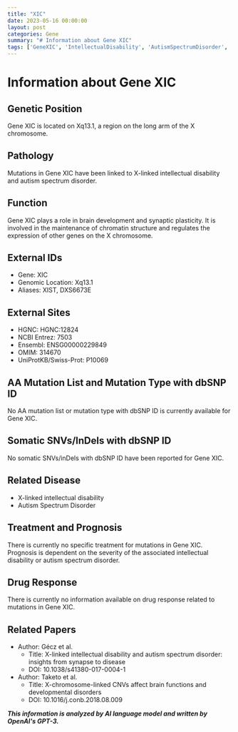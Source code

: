 ```yaml
---
title: "XIC"
date: 2023-05-16 00:00:00
layout: post
categories: Gene
summary: "# Information about Gene XIC"
tags: ['GeneXIC', 'IntellectualDisability', 'AutismSpectrumDisorder', 'BrainDevelopment', 'ChromatinStructure', 'SynapticPlasticity', 'Xq13.1', 'NeurodevelopmentalDisorders']
---
```


# Information about Gene XIC

## Genetic Position
Gene XIC is located on Xq13.1, a region on the long arm of the X chromosome.

## Pathology
Mutations in Gene XIC have been linked to X-linked intellectual disability and autism spectrum disorder.

## Function
Gene XIC plays a role in brain development and synaptic plasticity. It is involved in the maintenance of chromatin structure and regulates the expression of other genes on the X chromosome.

## External IDs
- Gene: XIC
- Genomic Location: Xq13.1
- Aliases: XIST, DXS6673E

## External Sites
- HGNC: HGNC:12824
- NCBI Entrez: 7503
- Ensembl: ENSG00000229849
- OMIM: 314670
- UniProtKB/Swiss-Prot: P10069

## AA Mutation List and Mutation Type with dbSNP ID
No AA mutation list or mutation type with dbSNP ID is currently available for Gene XIC.

## Somatic SNVs/InDels with dbSNP ID
No somatic SNVs/inDels with dbSNP ID have been reported for Gene XIC.

## Related Disease
- X-linked intellectual disability
- Autism Spectrum Disorder

## Treatment and Prognosis
There is currently no specific treatment for mutations in Gene XIC. Prognosis is dependent on the severity of the associated intellectual disability or autism spectrum disorder.

## Drug Response
There is currently no information available on drug response related to mutations in Gene XIC.

## Related Papers
- Author: Gécz et al.
  - Title: X-linked intellectual disability and autism spectrum disorder: insights from synapse to disease
  - DOI: 10.1038/s41380-017-0004-1
- Author: Taketo et al.
  - Title: X-chromosome-linked CNVs affect brain functions and developmental disorders
  - DOI: 10.1016/j.conb.2018.08.009

**_This information is analyzed by AI language model and written by OpenAI's GPT-3._**